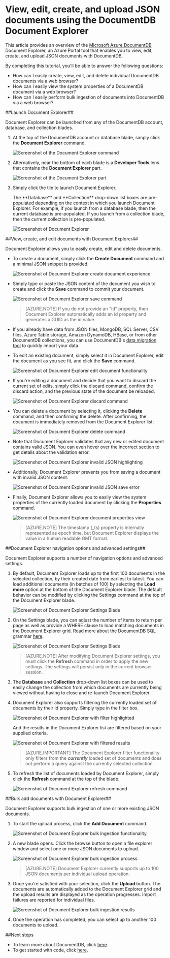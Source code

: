 <properties
	pageTitle="View, edit, create, and upload JSON documents using the DocumentDB Document Explorer | Microsoft Azure"
	description="Learn about the DocumentDB Document Explorer, an Azure Portal tool to view, edit, create, and upload JSON documents with DocumentDB."
	services="documentdb"
	authors="AndrewHoh"
	manager="jhubbard"
	editor="monicar"
	documentationCenter=""/>

<tags
	ms.service="documentdb"
	ms.workload="data-services"
	ms.tgt_pltfrm="na"
	ms.devlang="na"
	ms.topic="get-started-article" 
	ms.date="10/26/2015"
	ms.author="anhoh"/>

# View, edit, create, and upload JSON documents using the DocumentDB Document Explorer #

This article provides an overview of the [Microsoft Azure DocumentDB](http://azure.microsoft.com/services/documentdb/) Document Explorer, an Azure Portal tool that enables you to view, edit, create, and upload JSON documents with DocumentDB.

By completing this tutorial, you'll be able to answer the following questions:  

-	How can I easily create, view, edit, and delete individual DocumentDB documents via a web browser?
-	How can I easily view the system properties of a DocumentDB document via a web browser?
-	How can I easily perform bulk ingestion of documents into DocumentDB via a web browser?

##<a id="Launch"></a>Launch Document Explorer##

Document Explorer can be launched from any of the DocumentDB account, database, and collection blades.  

1. At the top of the DocumentDB account or database blade, simply click the **Document Explorer** command.

	![Screenshot of the Document Explorer command](./media/documentdb-view-JSON-document-explorer/documentexplorercommand.png)
 
2. Alternatively, near the bottom of each blade is a **Developer Tools** lens that contains the **Document Explorer** part.

	![Screenshot of the Document Explorer part](./media/documentdb-view-JSON-document-explorer/documentexplorerpart.png)

2. Simply click the tile to launch Document Explorer.

	<p>The **Database** and **Collection** drop-down list boxes are pre-populated depending on the context in which you launch Document Explorer.  For example, if you launch from a database blade, then the current database is pre-populated.  If you launch from a collection blade, then the current collection is pre-populated.

	![Screenshot of Document Explorer](./media/documentdb-view-JSON-document-explorer/documentexplorerinitial.png)

##<a id="Create"></a>View, create, and edit documents with Document Explorer##

Document Explorer allows you to easily create, edit and delete documents.  

- To create a document, simply click the **Create Document** command and a minimal JSON snippet is provided.

	![Screenshot of Document Explorer create document experience](./media/documentdb-view-JSON-document-explorer/createdocument.png)

- Simply type or paste the JSON content of the document you wish to create and click the **Save** command to commit your document.

	![Screenshot of Document Explorer save command](./media/documentdb-view-JSON-document-explorer/savedocument1.png)

	> [AZURE.NOTE] If you do not provide an "id" property, then Document Explorer automatically adds an id property and generates a GUID as the id value.

- If you already have data from JSON files, MongoDB, SQL Server, CSV files, Azure Table storage, Amazon DynamoDB, HBase, or from other DocumentDB collections, you can use DocumentDB's [data migration tool](documentdb-import-data.md) to quickly import your data.

- To edit an existing document, simply select it in Document Explorer, edit the document as you see fit, and click the **Save** command.

	![Screenshot of Document Explorer edit document functionality](./media/documentdb-view-JSON-document-explorer/editdocument.png)

- If you're editing a document and decide that you want to discard the current set of edits, simply click the discard command, confirm the discard action, and the previous state of the document be reloaded.

	![Screenshot of Document Explorer discard command](./media/documentdb-view-JSON-document-explorer/discardedit.png)

- You can delete a document by selecting it, clicking the **Delete** command, and then confirming the delete. After confirming, the document is immediately removed from the Document Explorer list:

	![Screenshot of Document Explorer delete command](./media/documentdb-view-JSON-document-explorer/deletedocument.png)

- Note that Document Explorer validates that any new or edited document contains valid JSON.  You can even hover over the incorrect section to get details about the validation error.

	![Screenshot of Document Explorer invalid JSON highlighting](./media/documentdb-view-JSON-document-explorer/invalidjson1.png)

- Additionally, Document Explorer prevents you from saving a document with invalid JSON content.

	![Screenshot of Document Explorer invalid JSON save error](./media/documentdb-view-JSON-document-explorer/invalidjson2.png)

- Finally, Document Explorer allows you to easily view the system properties of the currently loaded document by clicking the **Properties** command.

	![Screenshot of Document Explorer document properties view](./media/documentdb-view-JSON-document-explorer/documentproperties.png)

	> [AZURE.NOTE] The timestamp (_ts) property is internally represented as epoch time, but Document Explorer displays the value in a human readable GMT format.

##<a id="Navigate"></a>Document Explorer navigation options and advanced settings##

Document Explorer supports a number of navigation options and advanced settings.

1. By default, Document Explorer loads up to the first 100 documents in the selected collection, by their created date from earliest to latest.  You can load additional documents (in batches of 100) by selecting the **Load more** option at the bottom of the Document Explorer blade.  The default behavior can be modified by clicking the Settings command at the top of the Document Explorer blade.

	![Screenshot of Document Explorer Settings Blade](./media/documentdb-view-JSON-document-explorer/documentexplorersettings.png)


2. On the Settings blade, you can adjust the number of items to return per page as well as provide a WHERE clause to load matching documents in the Document Explorer grid.  Read more about the DocumentDB SQL grammar [here](documentdb-sql-query.md).

	![Screenshot of Document Explorer Settings Blade](./media/documentdb-view-JSON-document-explorer/documentexplorersettings2.png)

	> [AZURE.NOTE] After modifying Document Explorer settings, you must click the **Refresh** command in order to apply the new settings.  The settings will persist only in the current browser session.
	
3. The **Database** and **Collection** drop-down list boxes can be used to easily change the collection from which documents are currently being viewed without having to close and re-launch Document Explorer.  

4. Document Explorer also supports filtering the currently loaded set of documents by their id property.  Simply type in the filter box.

	![Screenshot of Document Explorer with filter highlighted](./media/documentdb-view-JSON-document-explorer/documentexplorerfilter.png)

	And the results in the Document Explorer list are filtered based on your supplied criteria.

	![Screenshot of Document Explorer with filtered results](./media/documentdb-view-JSON-document-explorer/documentexplorerfilterresults.png)


	> [AZURE.IMPORTANT] The Document Explorer filter functionality only filters from the ***currently*** loaded set of documents and does not perform a query against the currently selected collection.

5. To refresh the list of documents loaded by Document Explorer, simply click the **Refresh** command at the top of the blade.

	![Screenshot of Document Explorer refresh command](./media/documentdb-view-JSON-document-explorer/documentexplorerrefresh.png)

##<a id="BulkAdd"></a>Bulk add documents with Document Explorer##

Document Explorer supports bulk ingestion of one or more existing JSON documents.  

1. To start the upload process, click the **Add Document** command.

	![Screenshot of Document Explorer bulk ingestion functionality](./media/documentdb-view-JSON-document-explorer/adddocument1.png)

2. A new blade opens.  Click the browse button to open a file explorer window and select one or more JSON documents to upload.

	![Screenshot of Document Explorer bulk ingestion process](./media/documentdb-view-JSON-document-explorer/adddocument2.png)

	> [AZURE.NOTE] Document Explorer currently supports up to 100 JSON documents per individual upload operation.

3. Once you're satisfied with your selection, click the **Upload** button.  The documents are automatically added to the Document Explorer grid and the upload results are displayed as the operation progresses. Import failures are reported for individual files.

	![Screenshot of Document Explorer bulk ingestion results](./media/documentdb-view-JSON-document-explorer/adddocument3.png)

4. Once the operation has completed, you can select up to another 100 documents to upload.

##<a name="NextSteps"></a>Next steps

- To learn more about DocumentDB, click [here](http://azure.com/docdb).
- To get started with code, click [here](documentdb-get-started.md).

 
